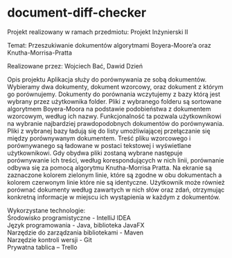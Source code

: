 # document-diff-checker

Projekt realizowany w ramach przedmiotu: Projekt Inżynierski II

Temat: Przeszukiwanie dokumentów algorytmami Boyera-Moore’a oraz Knutha-Morrisa-Pratta

Realizowane przez: Wojciech Bać, Dawid Dzień

Opis projektu
Aplikacja służy do porównywania ze sobą dokumentów. Wybieramy dwa dokumenty, dokument wzorcowy, oraz dokument z którym go porównujemy. Dokumenty do porównania wczytujemy z bazy którą jest wybrany przez użytkownika folder. Pliki z wybranego folderu są sortowane algorytmem Boyera-Moora na podstawie podobieństwa z dokumentem wzorcowym, według ich nazwy. Funkcjonalność ta pozwala użytkownikowi na wybranie najbardziej prawdopodobnych dokumentów do porównywania. Pliki z wybranej bazy ładują się do listy umożliwiającej przełączanie się między porównywanym dokumentem. Treść pliku wzorcowego i porównywanego są ładowane w postaci tekstowej i wyświetlane użytkownikowi. Gdy obydwa pliki zostaną wybrane następuje porównywanie ich treści, według korespondujących w nich linii, porównanie odbywa się za pomocą algorytmu Knutha-Morrisa Pratta. Na ekranie są zaznaczone kolorem zielonym linie, które są zgodne w obu dokumentach a kolorem czerwonym linie które nie są identyczne. Użytkownik może również porównać dokumenty według zawartych w nich słów oraz zdań, otrzymując konkretną informacje w miejscu ich wystąpienia w każdym z dokumentów.


Wykorzystane technologie:  
Środowisko programistyczne - IntelliJ IDEA  
Język programowania - Java, biblioteka JavaFX  
Narzędzie do zarządzania bibliotekami - Maven  
Narzędzie kontroli wersji - Git  
Prywatna tablica – Trello

